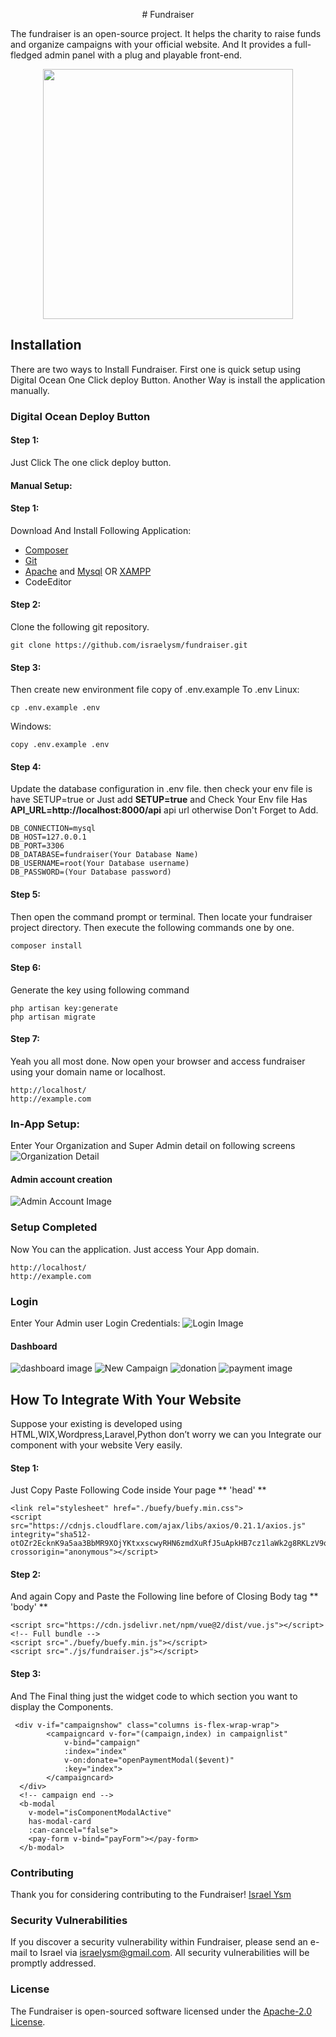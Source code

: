 
<p align="center">
# Fundraiser
</p>
The fundraiser is an open-source project. It helps the charity to raise funds and organize campaigns with your official website. And It provides a full-fledged admin panel with a plug and playable front-end.
<p align="center">
<img src="https://nanotricks.in/fundraiser/fundraiserlogo.png" width="400">
</p>

## Installation
There are two ways to Install Fundraiser. First one is quick setup using Digital Ocean One Click deploy Button. Another Way is install the application manually.   
### Digital Ocean Deploy Button
#### Step 1: 
Just Click The one click deploy button. 
#### Manual Setup:
#### Step 1:
Download And Install Following Application:

 - [Composer](https://getcomposer.org/)
 - [Git](https://git-scm.com/)
 - [Apache](https://httpd.apache.org/download.cgi) and [Mysql](https://www.mysql.com/downloads/) OR [XAMPP](https://www.apachefriends.org/download.html)
 - CodeEditor

#### Step 2:
Clone the following git repository.

    git clone https://github.com/israelysm/fundraiser.git
#### Step 3:
Then create new environment file copy of .env.example To .env
Linux:

    cp .env.example .env
 Windows:

    copy .env.example .env

#### Step 4:
Update the database configuration in .env file. then check your env file is have SETUP=true or Just add **SETUP=true**
and Check Your Env file Has **API_URL=http://localhost:8000/api** api url otherwise Don't Forget to Add.

    DB_CONNECTION=mysql
    DB_HOST=127.0.0.1
    DB_PORT=3306
    DB_DATABASE=fundraiser(Your Database Name)
    DB_USERNAME=root(Your Database username)
    DB_PASSWORD=(Your Database password)

#### Step 5:
Then open the command prompt or terminal. Then locate your fundraiser project directory. Then execute the following commands one by one.

    composer install

#### Step 6:
Generate the key using following command

    php artisan key:generate
    php artisan migrate

#### Step 7:
Yeah you all most done. Now open your browser and access fundraiser using your domain name or localhost.

    http://localhost/
    http://example.com
### In-App Setup:
Enter Your Organization and Super Admin detail on following screens
![Organization Detail](https://nanotricks.in/fundraiser/setup2.JPG)
#### Admin account creation
![Admin Account Image](https://nanotricks.in/fundraiser/setup3.JPG)
### Setup Completed
Now You can the application. Just access Your App domain. 

    http://localhost/
    http://example.com
### Login
Enter Your Admin user Login Credentials:
![Login Image](https://nanotricks.in/fundraiser/login.JPG)
#### Dashboard
![dashboard image](https://nanotricks.in/fundraiser/campaign.JPG)
![New Campaign](https://nanotricks.in/fundraiser/newcampaign.JPG)
![donation](https://nanotricks.in/fundraiser/donation.JPG)
![payment image](https://nanotricks.in/fundraiser/payment.JPG)

## How To Integrate With Your Website
Suppose your existing is developed using HTML,WIX,Wordpress,Laravel,Python don’t worry we can you Integrate our component with your website Very easily.

#### Step 1:
Just Copy Paste Following Code inside Your page ** 'head' **

    <link rel="stylesheet" href="./buefy/buefy.min.css">
    <script src="https://cdnjs.cloudflare.com/ajax/libs/axios/0.21.1/axios.js" integrity="sha512-otOZr2EcknK9a5aa3BbMR9XOjYKtxxscwyRHN6zmdXuRfJ5uApkHB7cz1laWk2g8RKLzV9qv/fl3RPwfCuoxHQ==" crossorigin="anonymous"></script>

#### Step 2:

And again Copy and Paste the Following line before of Closing Body tag ** 'body' **

    <script src="https://cdn.jsdelivr.net/npm/vue@2/dist/vue.js"></script>
    <!-- Full bundle -->
    <script src="./buefy/buefy.min.js"></script>
    <script src="./js/fundraiser.js"></script>

#### Step 3:
And The Final thing just the widget code to which section you want to display the Components.

     <div v-if="campaignshow" class="columns is-flex-wrap-wrap">
            <campaigncard v-for="(campaign,index) in campaignlist"
                v-bind="campaign"
                :index="index"
                v-on:donate="openPaymentModal($event)"
                :key="index">
            </campaigncard>
      </div>
      <!-- campaign end -->
      <b-modal 
        v-model="isComponentModalActive"
        has-modal-card
        :can-cancel="false">
        <pay-form v-bind="payForm"></pay-form>
      </b-modal>



### Contributing

Thank you for considering contributing to the Fundraiser! [Israel Ysm](mailto:israelysm@gmail.com.com?subject=fundraiser)


### Security Vulnerabilities

If you discover a security vulnerability within Fundraiser, please send an e-mail to Israel via [israelysm@gmail.com](mailto:israelysm@gmail.com.com). All security vulnerabilities will be promptly addressed.

### License

The Fundraiser is open-sourced software licensed under the [Apache-2.0 License](https://github.com/israelysm/fundraiser/blob/main/LICENSE).
